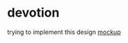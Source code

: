 # devotion

trying to implement this design
[mockup](https://www.behance.net/gallery/72907227/Meetio-UI-Kit)